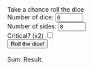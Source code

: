 <html>
     <head>
          <script type="text/javascript" src="tower.js"></script>
     </head>
     <body>
          Take a chance roll the dice
          <form  name="input" id="input" action="">
               <label for="numberDice">Number of dice:</label>
               <input type="number" name="numberDice" id="numberDice" value="6" max="999" min="1"><br>
               <label for="sides">Number of sides:</label>
               <input type="number" name="sides" id="sides" value="8" max="999" min="1"><br>
               <label for="critBox">Critical? (x2)</label>
               <input type="checkbox" id="critBox" name="critBox" value="1"><br>
               <button type="button" onClick="varSet()">Roll the dice!</button><br><br>
               <label for="total">Sum: </label>
               <output name="total" id="total"></output>
               <label for="result">Result: </label>
               <output name="result" id="result"></output>
          </form>
     </body>
</html>
